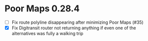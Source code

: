 Poor Maps 0.28.4
================

* [ ] Fix route polyline disappearing after minimizing Poor Maps (#35)
* [x] Fix Digitransit router not returning anything if even one of the
      alternatives was fully a walking trip

